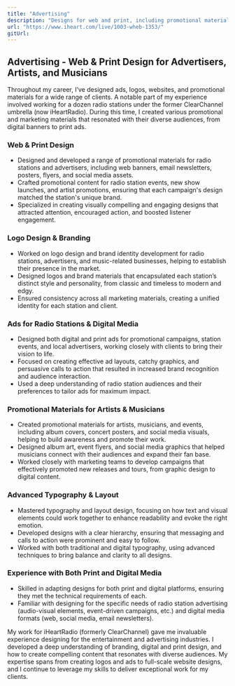 ```yaml
---
title: "Advertising"
description: "Designs for web and print, including promotional materials for advertisers, artists, and musicians. Specializing in logo design, ads, and advanced typography."
url: "https://www.iheart.com/live/1003-wheb-1353/"
gitUrl:
---
```


## Advertising - Web & Print Design for Advertisers, Artists, and Musicians

Throughout my career, I’ve designed ads, logos, websites, and promotional materials for a wide range of clients. A notable part of my experience involved working for a dozen radio stations under the former ClearChannel umbrella (now iHeartRadio). During this time, I created various promotional and marketing materials that resonated with their diverse audiences, from digital banners to print ads.

### Web & Print Design

- Designed and developed a range of promotional materials for radio stations and advertisers, including web banners, email newsletters, posters, flyers, and social media assets.
- Crafted promotional content for radio station events, new show launches, and artist promotions, ensuring that each campaign's design matched the station's unique brand.
- Specialized in creating visually compelling and engaging designs that attracted attention, encouraged action, and boosted listener engagement.

### Logo Design & Branding

- Worked on logo design and brand identity development for radio stations, advertisers, and music-related businesses, helping to establish their presence in the market.
- Designed logos and brand materials that encapsulated each station’s distinct style and personality, from classic and timeless to modern and edgy.
- Ensured consistency across all marketing materials, creating a unified identity for each station and client.

### Ads for Radio Stations & Digital Media

- Designed both digital and print ads for promotional campaigns, station events, and local advertisers, working closely with clients to bring their vision to life.
- Focused on creating effective ad layouts, catchy graphics, and persuasive calls to action that resulted in increased brand recognition and audience interaction.
- Used a deep understanding of radio station audiences and their preferences to tailor ads for maximum impact.

### Promotional Materials for Artists & Musicians

- Created promotional materials for artists, musicians, and events, including album covers, concert posters, and social media visuals, helping to build awareness and promote their work.
- Designed album art, event flyers, and social media graphics that helped musicians connect with their audiences and expand their fan base.
- Worked closely with marketing teams to develop campaigns that effectively promoted new releases and tours, from graphic design to digital content.

### Advanced Typography & Layout

- Mastered typography and layout design, focusing on how text and visual elements could work together to enhance readability and evoke the right emotion.
- Developed designs with a clear hierarchy, ensuring that messaging and calls to action were prominent and easy to follow.
- Worked with both traditional and digital typography, using advanced techniques to bring balance and clarity to all designs.

### Experience with Both Print and Digital Media

- Skilled in adapting designs for both print and digital platforms, ensuring they met the technical requirements of each.
- Familiar with designing for the specific needs of radio station advertising (audio-visual elements, event-driven campaigns, etc.) and digital media formats (web, social media, email newsletters).

My work for iHeartRadio (formerly ClearChannel) gave me invaluable experience designing for the entertainment and advertising industries. I developed a deep understanding of branding, digital and print design, and how to create compelling content that resonates with diverse audiences. My expertise spans from creating logos and ads to full-scale website designs, and I continue to leverage my skills to deliver exceptional work for my clients.